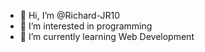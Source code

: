 - 👋 Hi, I’m @Richard-JR10
- 👀 I’m interested in programming
- 🌱 I’m currently learning Web Development



